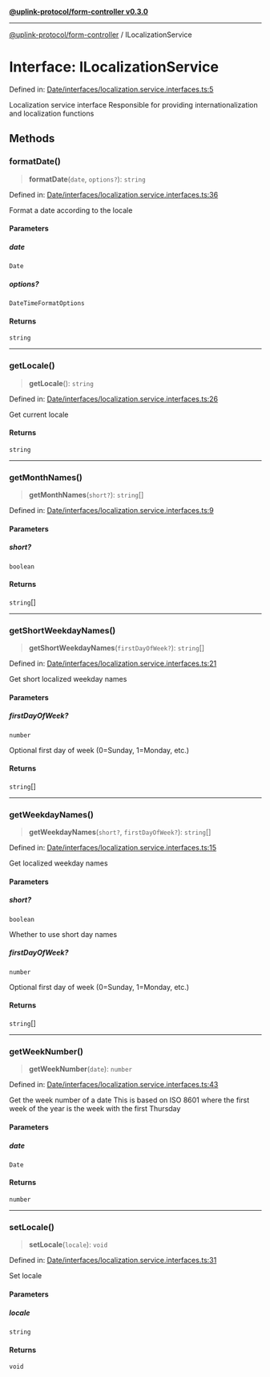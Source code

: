 [**@uplink-protocol/form-controller v0.3.0**](../README.md)

***

[@uplink-protocol/form-controller](../globals.md) / ILocalizationService

# Interface: ILocalizationService

Defined in: [Date/interfaces/localization.service.interfaces.ts:5](https://github.com/jmkcoder/uplink-protocol-calendar/blob/c7c94af75a3a7e438811c9ee3008f982792d2fb8/src/Date/interfaces/localization.service.interfaces.ts#L5)

Localization service interface
Responsible for providing internationalization and localization functions

## Methods

### formatDate()

> **formatDate**(`date`, `options?`): `string`

Defined in: [Date/interfaces/localization.service.interfaces.ts:36](https://github.com/jmkcoder/uplink-protocol-calendar/blob/c7c94af75a3a7e438811c9ee3008f982792d2fb8/src/Date/interfaces/localization.service.interfaces.ts#L36)

Format a date according to the locale

#### Parameters

##### date

`Date`

##### options?

`DateTimeFormatOptions`

#### Returns

`string`

***

### getLocale()

> **getLocale**(): `string`

Defined in: [Date/interfaces/localization.service.interfaces.ts:26](https://github.com/jmkcoder/uplink-protocol-calendar/blob/c7c94af75a3a7e438811c9ee3008f982792d2fb8/src/Date/interfaces/localization.service.interfaces.ts#L26)

Get current locale

#### Returns

`string`

***

### getMonthNames()

> **getMonthNames**(`short?`): `string`[]

Defined in: [Date/interfaces/localization.service.interfaces.ts:9](https://github.com/jmkcoder/uplink-protocol-calendar/blob/c7c94af75a3a7e438811c9ee3008f982792d2fb8/src/Date/interfaces/localization.service.interfaces.ts#L9)

#### Parameters

##### short?

`boolean`

#### Returns

`string`[]

***

### getShortWeekdayNames()

> **getShortWeekdayNames**(`firstDayOfWeek?`): `string`[]

Defined in: [Date/interfaces/localization.service.interfaces.ts:21](https://github.com/jmkcoder/uplink-protocol-calendar/blob/c7c94af75a3a7e438811c9ee3008f982792d2fb8/src/Date/interfaces/localization.service.interfaces.ts#L21)

Get short localized weekday names

#### Parameters

##### firstDayOfWeek?

`number`

Optional first day of week (0=Sunday, 1=Monday, etc.)

#### Returns

`string`[]

***

### getWeekdayNames()

> **getWeekdayNames**(`short?`, `firstDayOfWeek?`): `string`[]

Defined in: [Date/interfaces/localization.service.interfaces.ts:15](https://github.com/jmkcoder/uplink-protocol-calendar/blob/c7c94af75a3a7e438811c9ee3008f982792d2fb8/src/Date/interfaces/localization.service.interfaces.ts#L15)

Get localized weekday names

#### Parameters

##### short?

`boolean`

Whether to use short day names

##### firstDayOfWeek?

`number`

Optional first day of week (0=Sunday, 1=Monday, etc.)

#### Returns

`string`[]

***

### getWeekNumber()

> **getWeekNumber**(`date`): `number`

Defined in: [Date/interfaces/localization.service.interfaces.ts:43](https://github.com/jmkcoder/uplink-protocol-calendar/blob/c7c94af75a3a7e438811c9ee3008f982792d2fb8/src/Date/interfaces/localization.service.interfaces.ts#L43)

Get the week number of a date
This is based on ISO 8601 where the first week of the year is the week with the first Thursday

#### Parameters

##### date

`Date`

#### Returns

`number`

***

### setLocale()

> **setLocale**(`locale`): `void`

Defined in: [Date/interfaces/localization.service.interfaces.ts:31](https://github.com/jmkcoder/uplink-protocol-calendar/blob/c7c94af75a3a7e438811c9ee3008f982792d2fb8/src/Date/interfaces/localization.service.interfaces.ts#L31)

Set locale

#### Parameters

##### locale

`string`

#### Returns

`void`
